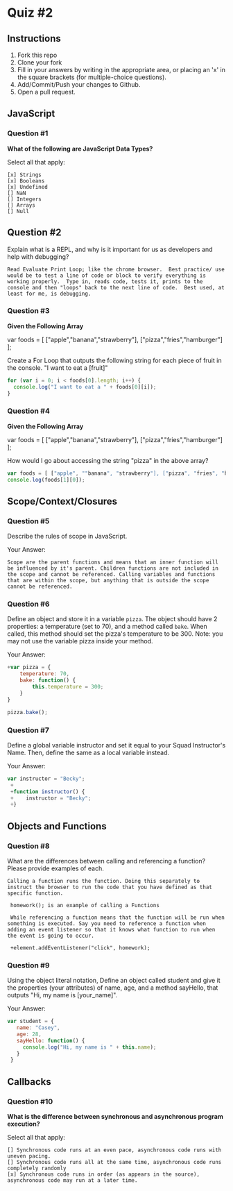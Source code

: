 # Quiz #2

## Instructions

1. Fork this repo
2. Clone your fork
3. Fill in your answers by writing in the appropriate area, or placing an 'x' in
the square brackets (for multiple-choice questions).
4. Add/Commit/Push your changes to Github.
5. Open a pull request.

## JavaScript

### Question #1

**What of the following are JavaScript Data Types?**

Select all that apply:
```
[x] Strings
[x] Booleans
[x] Undefined
[] NaN
[] Integers
[] Arrays
[] Null
```

## Question #2

Explain what is a REPL, and why is it important for us as developers and help with debugging?

```text
Read Evaluate Print Loop; like the chrome browser.  Best practice/ use would be to test a line of code or block to verify everything is working properly.  Type in, reads code, tests it, prints to the console and then "loops" back to the next line of code.  Best used, at least for me, is debugging.
```
### Question #3

**Given the Following Array**

var foods = [ ["apple","banana","strawberry"], ["pizza","fries","hamburger"] ];

Create a For Loop that outputs the following string for each piece of fruit in the console. "I want to eat a [fruit]"

```js
for (var i = 0; i < foods[0].length; i++) {
  console.log("I want to eat a " + foods[0][i]);
}
```
### Question #4

**Given the Following Array**

var foods = [ ["apple","banana","strawberry"], ["pizza","fries","hamburger"] ];

How would I go about accessing the string "pizza" in the above array?

```js
var foods = [ ["apple", ""banana", "strawberry"], ["pizza", "fries", "hamburger"] ];
console.log(foods[1][0]);
```

## Scope/Context/Closures

### Question #5

Describe the rules of scope in JavaScript.

Your Answer:
```
Scope are the parent functions and means that an inner function will be influenced by it's parent. Children functions are not included in the scope and cannot be referenced. Calling variables and functions that are within the scope, but anything that is outside the scope cannot be referenced.
```

### Question #6

Define an object and store it in a variable `pizza`. The object should have 2
properties: a temperature (set to 70), and a method called `bake`. When called,
this method should set the pizza's temperature to be 300. Note: you may not use
the variable pizza inside your method.

Your Answer:
```js
+var pizza = {
    temperature: 70,
    bake: function() {
        this.temperature = 300;
    }
}

pizza.bake();
```

### Question #7

Define a global variable instructor and set it equal to your Squad Instructor's Name. Then, define the same as a local variable instead.

Your Answer:
```js
var instructor = "Becky";
 +
 +function instructor() {
 +    instructor = "Becky";
 +}
```

## Objects and Functions

### Question #8

What are the differences between calling and referencing a function? Please provide examples of each.

```text
Calling a function runs the function. Doing this separately to instruct the browser to run the code that you have defined as that specific function.

 homework(); is an example of calling a Functions

 While referencing a function means that the function will be run when something is executed. Say you need to reference a function when adding an event listener so that it knows what function to run when the event is going to occur.

 +element.addEventListener("click", homework);
```
### Question #9

Using the object literal notation, Define an object called student and give it the properties (your attributes) of name, age, and a method sayHello, that outputs "Hi, my name is [your_name]".

Your Answer:
```js
var student = {
   name: "Casey",
   age: 28,
   sayHello: function() {
     console.log("Hi, my name is " + this.name);
   }
 }
```

## Callbacks

### Question #10

**What is the difference between synchronous and asynchronous program execution?**

Select all that apply:
```
[] Synchronous code runs at an even pace, asynchronous code runs with uneven pacing.
[] Synchronous code runs all at the same time, asynchronous code runs completely randomly
[x] Synchronous code runs in order (as appears in the source), asynchronous code may run at a later time.
```
